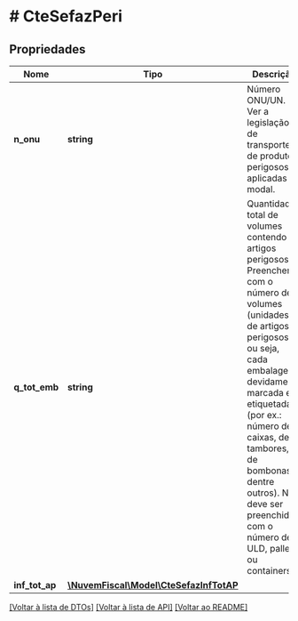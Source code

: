 # # CteSefazPeri

## Propriedades

Nome | Tipo | Descrição | Comentários
------------ | ------------- | ------------- | -------------
**n_onu** | **string** | Número ONU/UN.  Ver a legislação de transporte de produtos perigosos aplicadas ao modal. |
**q_tot_emb** | **string** | Quantidade total de volumes contendo artigos perigosos.  Preencher com o número de volumes (unidades) de artigos perigosos, ou seja, cada embalagem devidamente marcada e etiquetada (por ex.: número de caixas, de tambores, de bombonas, dentre outros). Não deve ser preenchido com o número de ULD, pallets ou containers. |
**inf_tot_ap** | [**\NuvemFiscal\Model\CteSefazInfTotAP**](CteSefazInfTotAP.md) |  |

[[Voltar à lista de DTOs]](../../README.md#models) [[Voltar à lista de API]](../../README.md#endpoints) [[Voltar ao README]](../../README.md)
